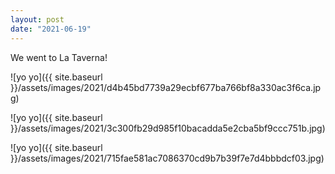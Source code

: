 ```yaml
---
layout: post
date: "2021-06-19"
---
```


We went to La Taverna!

![yo yo]({{ site.baseurl }}/assets/images/2021/d4b45bd7739a29ecbf677ba766bf8a330ac3f6ca.jpg)

![yo yo]({{ site.baseurl }}/assets/images/2021/3c300fb29d985f10bacadda5e2cba5bf9ccc751b.jpg)

![yo yo]({{ site.baseurl }}/assets/images/2021/715fae581ac7086370cd9b7b39f7e7d4bbbdcf03.jpg)
